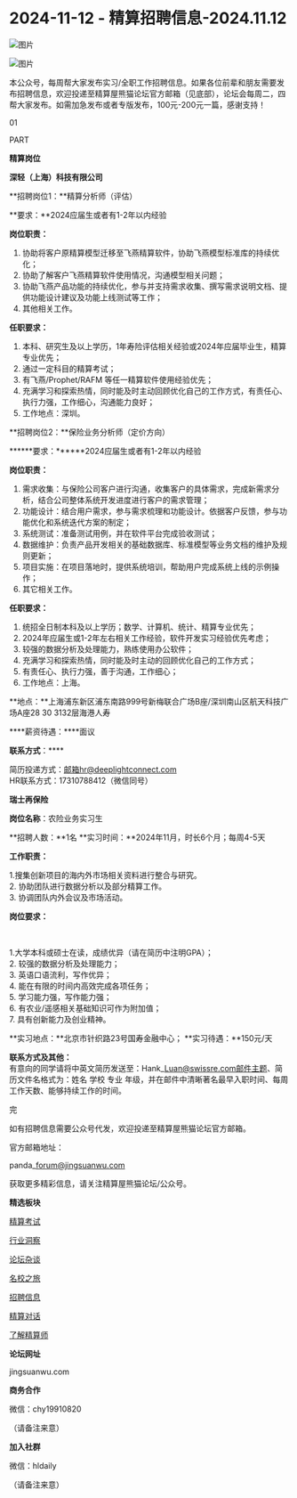 # 2024-11-12 - 精算招聘信息-2024.11.12

![图片](https://mmbiz.qpic.cn/mmbiz_jpg/PVTr5cqOmdsiaicIRGthO3IhpdkibrFUWVU1xAtP9ZY24c0vAhCVJo55thjfrfia19NvibyVvich2UW9I8vGCty5LxNw/640?wx_fmt=jpeg&tp=webp&wxfrom=5&wx_lazy=1)

![图片](https://mmbiz.qpic.cn/mmbiz_png/7QRTvkK2qC63c02mKcsfAaJ8sNcicTvg22UkHHibvKiasFS9FS6E4FeV0Dibe7as7h4tm8p7EfNfI06adlGbL2icYjw/640?wx_fmt=png&tp=webp&wxfrom=5&wx_lazy=1)

本公众号，每周帮大家发布实习/全职工作招聘信息。如果各位前辈和朋友需要发布招聘信息，欢迎投递至精算屋熊猫论坛官方邮箱（见底部），论坛会每周二，四帮大家发布。如需加急发布或者专版发布，100元-200元一篇，感谢支持！

01

PART

**精算岗位**

**深轻（上海）科技有限公司**

**招聘岗位1：**精算分析师（评估）

**要求：**2024应届生或者有1-2年以内经验

**岗位职责：**

  

1. 协助将客户原精算模型迁移至飞燕精算软件，协助飞燕模型标准库的持续优化；
2. 协助了解客户飞燕精算软件使用情况，沟通模型相关问题；
3. 协助飞燕产品功能的持续优化，参与并支持需求收集、撰写需求说明文档、提供功能设计建议及功能上线测试等工作；
4. 其他相关工作。

**任职要求：**

1. 本科、研究生及以上学历，1年寿险评估相关经验或2024年应届毕业生，精算专业优先；
2. 通过一定科目的精算考试；
3. 有飞燕/Prophet/RAFM 等任一精算软件使用经验优先；
4. 充满学习和探索热情，同时能及时主动回顾优化自己的工作方式，有责任心、执行力强，工作细心，沟通能力良好；
5. 工作地点：深圳。

**招聘岗位2：**保险业务分析师（定价方向）

******要求：******2024应届生或者有1-2年以内经验

**岗位职责：**

1. 需求收集：与保险公司客户进行沟通，收集客户的具体需求，完成新需求分析，结合公司整体系统开发进度进行客户的需求管理；
2. 功能设计：结合用户需求，参与需求梳理和功能设计。依据客户反馈，参与功能优化和系统迭代方案的制定；
3. 系统测试：准备测试用例，并在软件平台完成验收测试；
4. 数据维护：负责产品开发相关的基础数据库、标准模型等业务文档的维护及规则更新；
5. 项目实施：在项目落地时，提供系统培训，帮助用户完成系统上线的示例操作；
6. 其它相关工作。

**任职要求：**

1. 统招全日制本科及以上学历；数学、计算机、统计、精算专业优先；
2. 2024年应届生或1-2年左右相关工作经验，软件开发实习经验优先考虑；
3. 较强的数据分析及处理能力，熟练使用办公软件；
4. 充满学习和探索热情，同时能及时主动的回顾优化自己的工作方式；
5. 有责任心、执行力强，善于沟通，工作细心；
6. 工作地点：上海。

**地点：**上海浦东新区浦东南路999号新梅联合广场B座/深圳南山区航天科技广场A座28 30 3132层海港人寿

****薪资待遇：****面议

****联系方式****：****

简历投递方式：邮箱hr@deeplightconnect.com  
HR联系方式：17310788412（微信同号）

**瑞士再保险**

**岗位名称**：农险业务实习生

**招聘人数：**1名 **实习时间：**2024年11月，时长6个月；每周4-5天

**工作职责：**

1.搜集创新项目的海内外市场相关资料进行整合与研究。  
2. 协助团队进行数据分析以及部分精算工作。  
3. 协调团队内外会议及市场活动。

**岗位要求：**

 

1.大学本科或硕士在读，成绩优异（请在简历中注明GPA）；  
2. 较强的数据分析及处理能力；  
3. 英语口语流利，写作优异；  
4. 能在有限的时间内高效完成各项任务；  
5. 学习能力强，写作能力强；  
6. 有农业/遥感相关基础知识可作为附加值；  
7. 具有创新能力及创业精神。

**实习地点：**北京市针织路23号国寿金融中心； **实习待遇：**150元/天

**联系方式及其他：**  
有意向的同学请将中英文简历发送至：Hank\_Luan@swissre.com邮件主题、简历文件名格式为：姓名 学校 专业 年级，并在邮件中清晰著名最早入职时间、每周工作天数、能够持续工作的时间。


完

如有招聘信息需要公众号代发，欢迎投递至精算屋熊猫论坛官方邮箱。

官方邮箱地址：

panda\_forum@jingsuanwu.com

获取更多精彩信息，请关注精算屋熊猫论坛/公众号。

**精选板块**

[精算考试](https://mp.weixin.qq.com/mp/appmsgalbum?__biz=Mzg5NzkwMTMzMA==&action=getalbum&album_id=2804960172988448769#wechat_redirect)

[行业洞察](https://mp.weixin.qq.com/mp/appmsgalbum?__biz=Mzg5NzkwMTMzMA==&action=getalbum&album_id=2804965799378829313#wechat_redirect)

[论坛杂谈](https://mp.weixin.qq.com/mp/appmsgalbum?__biz=Mzg5NzkwMTMzMA==&action=getalbum&album_id=2804979947286315009#wechat_redirect)

[名校之旅](https://mp.weixin.qq.com/mp/appmsgalbum?__biz=Mzg5NzkwMTMzMA==&action=getalbum&album_id=2804975288236654595#wechat_redirect)

[招聘信息](https://mp.weixin.qq.com/mp/appmsgalbum?__biz=Mzg5NzkwMTMzMA==&action=getalbum&album_id=2809916434738069507#wechat_redirect)

[精算对话](https://mp.weixin.qq.com/mp/appmsgalbum?__biz=Mzg5NzkwMTMzMA==&action=getalbum&album_id=3028246288796221446#wechat_redirect)

[了解精算师](https://mp.weixin.qq.com/mp/appmsgalbum?__biz=Mzg5NzkwMTMzMA==&action=getalbum&album_id=2804971247444180995#wechat_redirect)

**论坛网址**

jingsuanwu.com

**商务合作**

微信：chy19910820

（请备注来意）

**加入社群**

微信：hldaily

（请备注来意）